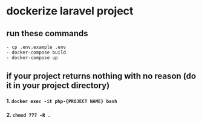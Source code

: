 # dockerize laravel project
  ## run these commands
    - cp .env.example .env
    - docker-compose build
    - docker-compose up

  ## if your project returns nothing with no reason (do it in your project directory)
  #### 1. `docker exec -it php-{PROJECT NAME} bash`
  #### 2. `chmod 777 -R .`
  

